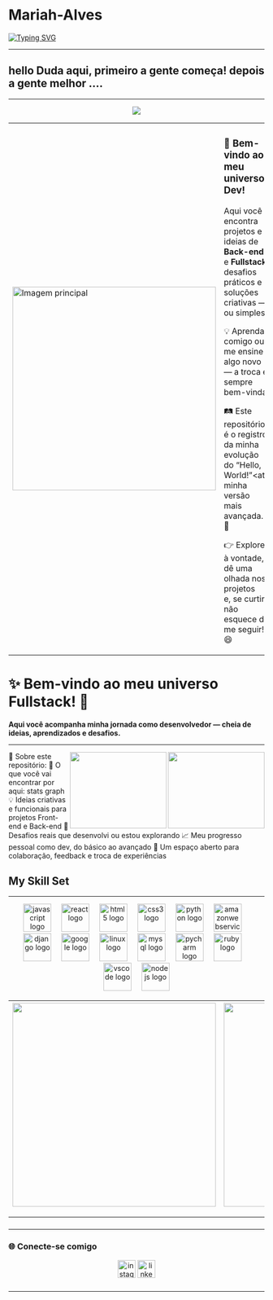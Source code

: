 # Mariah-Alves
[![Typing SVG](https://readme-typing-svg.demolab.com?font=Fira+Code&pause=1000&color=247FA7&width=435&lines=Bem-vindo(a)+ao+meu+universo+de+c%C3%B3digo+)](https://git.io/typing-svg)
 <hr/>

 
<h2 align="left">hello Duda aqui, primeiro a gente começa! depois a gente melhor ....


</h2> 



 <hr/>

<div align="center">
  <img src="https://profile-counter.glitch.me/Dudainfinity/count.svg?"  />
</div>
<table>
  <tr>
    <td>
      <img src="principal_-removebg-preview.png" height="400" alt="Imagem principal" />
    </td>
    <td>
      <h3>🌟 Bem-vindo ao meu universo Dev!</h3>
      <p>
        Aqui você encontra projetos e ideias de <strong>Back-end</strong> e <strong>Fullstack</strong>
        desafios práticos e soluções criativas — ou simples!

  💡 Aprenda comigo ou me ensine algo novo 
  — a troca é sempre bem-vinda.

  🛤️ Este repositório é o registro da minha evolução
        do “Hello, World!”<até minha versão mais avançada. 🚀

   👉 Explore à vontade, dê uma olhada nos projetos<br>
        e, se curtir, não esquece de me seguir! 😄

  </tr>
</table>
  <h1>✨ Bem-vindo ao meu universo Fullstack! 🚀</h1> <p><strong>Aqui você acompanha minha jornada como desenvolvedor — cheia de ideias, aprendizados e desafios.</strong></p>

 <hr/>

  </div>

 
<div align="right">
<img src="A IMAGEM .jpg" height="150" width="190" align="right" ;" />
<img src="segundo gif.gif" align="right"height="150" width="190" />

</div>  
🌟 Sobre este repositório: 📌 O que você vai encontrar por aqui: stats graph 💡 Ideias criativas e funcionais para projetos Front-end e Back-end 
🔧 Desafios reais que desenvolvi ou estou explorando 📈 Meu progresso pessoal como dev, do básico ao avançado 
💬 Um espaço aberto para colaboração, feedback e troca de experiências




  ## My Skill Set  
---

 <div align="center ">
  <img src="https://cdn.jsdelivr.net/gh/devicons/devicon/icons/javascript/javascript-original.svg" height="55" alt="javascript logo"  />
  <img width="12" />
  <img src="https://cdn.jsdelivr.net/gh/devicons/devicon/icons/react/react-original.svg" height="55" alt="react logo"  />
  <img width="12" />
  <img src="https://cdn.jsdelivr.net/gh/devicons/devicon/icons/html5/html5-original.svg" height="55" alt="html5 logo"  />
  <img width="12" />
  <img src="https://cdn.jsdelivr.net/gh/devicons/devicon/icons/css3/css3-original.svg" height="55" alt="css3 logo"  />
  <img width="12" />
  <img src="https://cdn.jsdelivr.net/gh/devicons/devicon/icons/python/python-original.svg" height="55" alt="python logo"  />
  <img width="12" />
  <img src="https://cdn.jsdelivr.net/gh/devicons/devicon/icons/amazonwebservices/amazonwebservices-line-wordmark.svg" height="55" alt="amazonwebservices logo"  />
  <img width="12" />
  <img src="https://cdn.jsdelivr.net/gh/devicons/devicon/icons/django/django-plain.svg" height="55" alt="django logo"  />
  <img width="12" />
  <img src="https://cdn.jsdelivr.net/gh/devicons/devicon/icons/google/google-original.svg" height="55" alt="google logo"  />
  <img width="12" />
  <img src="https://cdn.jsdelivr.net/gh/devicons/devicon/icons/linux/linux-original.svg" height="55" alt="linux logo"  />
  <img width="12" />
  <img src="https://cdn.jsdelivr.net/gh/devicons/devicon/icons/mysql/mysql-original.svg" height="55" alt="mysql logo"  />
  <img width="12" />
  <img src="https://cdn.jsdelivr.net/gh/devicons/devicon/icons/pycharm/pycharm-original.svg" height="55" alt="pycharm logo"  />
  <img width="12" />
  <img src="https://cdn.jsdelivr.net/gh/devicons/devicon/icons/ruby/ruby-original.svg" height="55" alt="ruby logo"  />
  <img width="12" />
  <img src="https://cdn.jsdelivr.net/gh/devicons/devicon/icons/vscode/vscode-original.svg" height="55" alt="vscode logo"  />
  <img width="12" />
  <img src="https://cdn.jsdelivr.net/gh/devicons/devicon/icons/nodejs/nodejs-original.svg" height="55" alt="nodejs logo"  />
</div>

| <img src="A IMAGEM  2 .jpg" height="400" width="400"> | <img src="terceirovideo-ezgif.com-video-to-gif-converter.gif" height="400" width="400">|
 | ----------- | ----------- |

<hr/>


###
###

<hr/>

</div>

###


###
### 🌐 **Conecte-se comigo**  

<div align="center">
  <img src="https://img.shields.io/static/v1?message=Instagram&logo=instagram&label=&color=E4405F&logoColor=white&labelColor=&style=for-the-badge" height="35" alt="instagram logo"  />
  <img src="https://img.shields.io/static/v1?message=LinkedIn&logo=linkedin&label=&color=0077B5&logoColor=white&labelColor=&style=for-the-badge" height="35" alt="linkedin logo"  />
</div>

###

---

###
